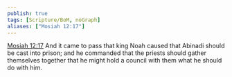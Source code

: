 ```yaml
---
publish: true
tags: [Scripture/BoM, noGraph]
aliases: ["Mosiah 12:17"]
---
```

[Mosiah 12:17](https://churchofjesuschrist.org/study/scriptures/bofm/mosiah/12?lang=eng&id=p17#p17) And it came to pass that king Noah caused that Abinadi should be cast into prison; and he commanded that the priests should gather themselves together that he might hold a council with them what he should do with him.
